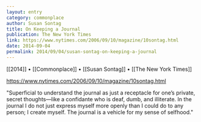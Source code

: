 ```yaml
---
layout: entry
category: commonplace
author: Susan Sontag
title: On Keeping a Journal
publication: The New York Times
link: https://www.nytimes.com/2006/09/10/magazine/10sontag.html
date: 2014-09-04
permalink: 2014/09/04/susan-sontag-on-keeping-a-journal
---
```


[[2014]] • [[Commonplace]] • [[Susan Sontag]] • [[The New York Times]]

https://www.nytimes.com/2006/09/10/magazine/10sontag.html

"Superficial to understand the journal as just a receptacle for one’s private, secret thoughts—like a confidante who is deaf, dumb, and illiterate. In the journal I do not just express myself more openly than I could do to any person; I create myself. The journal is a vehicle for my sense of selfhood."